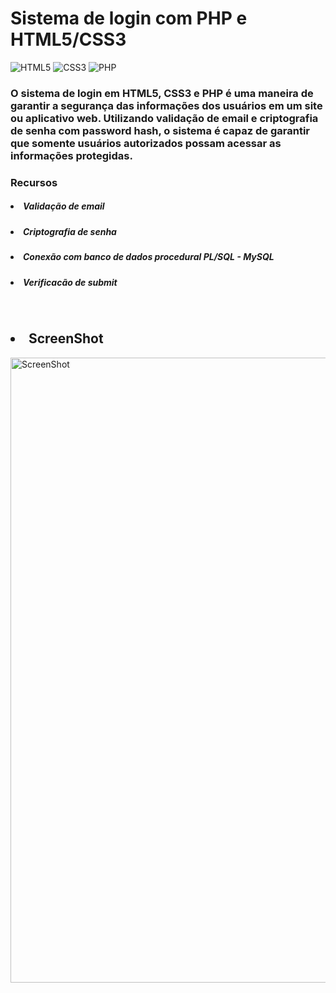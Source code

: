 
# Sistema de login com PHP e HTML5/CSS3
![HTML5](https://img.shields.io/badge/html5-%23E34F26.svg?style=for-the-badge&logo=html5&logoColor=white)
![CSS3](https://img.shields.io/badge/css3-%231572B6.svg?style=for-the-badge&logo=css3&logoColor=white)
![PHP](https://img.shields.io/badge/php-%23777BB4.svg?style=for-the-badge&logo=php&logoColor=white)


### O sistema de login em HTML5, CSS3 e PHP é uma maneira de garantir a segurança das informações dos usuários em um site ou aplicativo web. Utilizando validação de email e criptografia de senha com password hash, o sistema é capaz de garantir que somente usuários autorizados possam acessar as informações protegidas. 


### Recursos

##### <li>Validação de email</li>
##### <li>Criptografia de senha</li>
##### <li>Conexão com banco de dados procedural PL/SQL - MySQL</li>
##### <li>Verificacão de submit</li>
<br>

## <li>ScreenShot</li>

<img width="1000" alt="ScreenShot" src="https://user-images.githubusercontent.com/59693305/225414337-95fdd8fa-9c31-4c46-9433-f45010941c6b.png">

